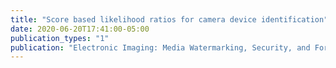```yaml
---
title: "Score based likelihood ratios for camera device identification"
date: 2020-06-20T17:41:00-05:00
publication_types: "1"
publication: "Electronic Imaging: Media Watermarking, Security, and Forensics 2020"
---
```

